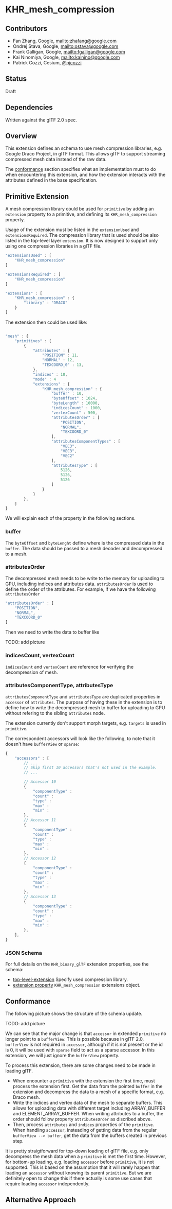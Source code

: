 # KHR_mesh_compression

## Contributors

* Fan Zhang, Google, <mailto:zhafang@google.com>
* Ondrej Stava, Google, <mailto:ostava@google.com>
* Frank Galligan, Google, <mailto:fgalligan@google.com>
* Kai Ninomiya, Google, <mailto:kainino@google.com>
* Patrick Cozzi, Cesium, [@pjcozzi](https://twitter.com/pjcozzi)

## Status

Draft

## Dependencies

Written against the glTF 2.0 spec.

## Overview

This extension defines an schema to use mesh compression libraries, e.g. Google Draco Project, in glTF format. This allows glTF to support streaming compressed mesh data instead of the raw data.

The [conformance](#conformance) section specifies what an implementation must to do when encountering this extension, and how the extension interacts with the attributes defined in the base specification.

## Primitive Extension

A mesh compression library could be used for `primitive` by adding an `extension` property to a primitive, and defining its `KHR_mesh_compression` property.

Usage of the extension must be listed in the `extensionUsed` and `extensionsRequired`. The compression library that is used should be also listed in the top-level layer `extension`. It is now designed to support only using one compression libraries in a glTF file.

```javascript
"extensionsUsed" : [
    "KHR_mesh_compression"
]

"extensionsRequired" : [
    "KHR_mesh_compression"
]

"extensions" : [
    "KHR_mesh_compression" : {
        "library" : "DRACO"
    }
]

```

The extension then could be used like:

```javascript

"mesh" : {
    "primitives" : [
        {
            "attributes" : {
                "POSITION" : 11,
                "NORMAL" : 12,
                "TEXCOORD_0" : 13,
            },
            "indices" : 10,
            "mode" : 4
            "extensions" : {
                "KHR_mesh_compression" : {
                    "buffer" : 10,
                    "byteOffset" : 1024,
                    "byteLength" : 10000,
                    "indicesCount" : 1000,
                    "vertexCount" : 500,
                    "attributesOrder" : [
                        "POSITION",
                        "NORMAL",
                        "TEXCOORD_0"
                    ],
                    "attributesComponentTypes" : [
                        "VEC3",
                        "VEC3",
                        "VEC2"
                    ],
                    "attributesType" : [
                        5126,
                        5126,
                        5126
                    ]
                }
            }
        },
    ]
}

```
We will explain each of the property in the following sections.
### buffer
The `byteOffset` and `byteLenght` define where is the compressed data in the
`buffer`. The data should be passed to a mesh decoder and decompressed to a
mesh.

### attributesOrder
The decompressed mesh needs to be write to the memory for uploading to GPU,
including indices and attributes data. `attributesOrder` is used to define the
order of the attributes. For example, if we have the following
`attributesOrder`

```javascript
"attributesOrder" : [
    "POSITION",
    "NORMAL",
    "TEXCOORD_0"
]
```

Then we need to write the data to buffer like

TODO: add picture

### indicesCount, vertexCount
`indicesCount` and `vertexCount` are reference for verifying the decompression of
mesh.

### attributesComponentType, attributesType
`attributesComponentType` and `attributesType` are duplicated properties in
`accessor` of `attributes`. The purpose of having these in the extension is to
define how to write the decompressed mesh to buffer for uploading to GPU without
refering to the sibling `attributes` node.

The extension currently don't support morph targets, e.g. `targets` is used in
`primitive`. 


The correspondent accessors will look like the following, to note that it
doesn't have `bufferView` or `sparse`:

```javascript
{
    "accessors" : [
        // ...
        // Skip first 10 accessors that's not used in the example.
        // ...

        // Accessor 10
        {
            "componentType" :
            "count" :
            "type" :
            "max" :
            "min" :
        },
        // Accessor 11
        {
            "componentType" :
            "count" :
            "type" :
            "max" :
            "min" :
        },
        // Accessor 12
        {
            "componentType" :
            "count" :
            "type" :
            "max" :
            "min" :
        },
        // Accessor 13
        {
            "componentType" :
            "count" :
            "type" :
            "max" :
            "min" :
        },
    ],
}

```

### JSON Schema

For full details on the `KHR_binary_glTF` extension properties, see the schema:

* [top-level-extension](schema/node.KHR_mesh_compression.schema.json) Specify used compression library.
* [extension property](schema/KHR_mesh_compression.schema.json) `KHR_mesh_compression` extensions object.

## Conformance

The following picture shows the structure of the schema update. 

TODO: add picture

We can see that the major change is that `accessor` in extended `primitive` no
longer point to a `bufferView`. This is possible because in glTF 2.0, `bufferView` is not required in `accessor`, although if it is not present or the id is 0, it will be used with `sparse` field to act as a sparse accessor. In this extension, we will just ignore the `bufferView` property.


To process this extension, there are some changes need to be made in loading
glTF.
* When encounter a `primitive` with the extension the first time, must process the extension first. Get the data from the pointed `buffer` in the extension and decompress the data to a mesh of a specific format, e.g. Draco mesh.
* Write the indices and vertex data of the mesh to separate buffers. This allows for uploading data with different target including ARRAY_BUFFER and ELEMENT_ARRAY_BUFFER. When writing attributes to a buffer, the order should follow property `attributesOrder` as discribed above.
* Then, process `attributes` and `indices` properties of the `primitive`. When handling `accessor`, insteading of getting data from the regular `bufferView --> buffer`, get the data from the buffers created in previous step.

It is pretty straigtforward for top-down loading of glTF file, e.g. only
decompress the mesh data when a `primitive` is met the first time. However, for
bottom-up loading, e.g. loading `accessor` before `primitive`, it is not
supported. This is based on the assumption that it will rarely happen that
loading an `accessor` without knowing its parent `primitive`. But we are
definitely open to change this if there actually is some use cases that require
loading `accessor` independently. 

## Alternative Approach


